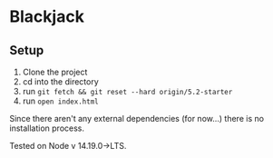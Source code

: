 # Blackjack

## Setup
1. Clone the project
2. cd into the directory
3. run `git fetch && git reset --hard origin/5.2-starter`
4. run `open index.html`

Since there aren't any external dependencies (for now...) there is no installation process. 

Tested on Node v 14.19.0->LTS.

